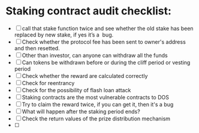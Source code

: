 # Staking contract audit checklist: 
- [ ]   call that stake function twice and see whether the old stake has been replaced by new stake, if yes it’s a  bug.
- [ ]   Check whether the protocol fee has been sent to owner's address and then resetted.
- [ ]   Other than investor, can anyone can withdraw all the funds
- [ ]   Can tokens be withdrawn before or during the cliff period or vesting period
- [ ]   Check whether the reward are calculated correctly
- [ ]   Check for reentrancy
- [ ]   Check for the possibility of flash loan attack
- [ ]   Staking contracts are the most vulnerable contracts to DOS
- [ ]   Try to claim the reward twice, if you can get it, then it's a bug
- [ ]   What will happen after the staking period ends?
- [ ]   Check the return values of the prize distribution mechanism
- [ ]   
